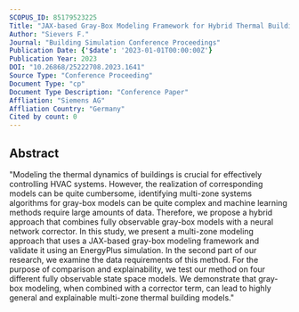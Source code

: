 ```yaml
---
SCOPUS_ID: 85179523225
Title: "JAX-based Gray-Box Modeling Framework for Hybrid Thermal Building Models"
Author: "Sievers F."
Journal: "Building Simulation Conference Proceedings"
Publication Date: {'$date': '2023-01-01T00:00:00Z'}
Publication Year: 2023
DOI: "10.26868/25222708.2023.1641"
Source Type: "Conference Proceeding"
Document Type: "cp"
Document Type Description: "Conference Paper"
Affliation: "Siemens AG"
Affliation Country: "Germany"
Cited by count: 0
---
```


## Abstract
"Modeling the thermal dynamics of buildings is crucial for effectively controlling HVAC systems. However, the realization of corresponding models can be quite cumbersome, identifying multi-zone systems algorithms for gray-box models can be quite complex and machine learning methods require large amounts of data. Therefore, we propose a hybrid approach that combines fully observable gray-box models with a neural network corrector. In this study, we present a multi-zone modeling approach that uses a JAX-based gray-box modeling framework and validate it using an EnergyPlus simulation. In the second part of our research, we examine the data requirements of this method. For the purpose of comparison and explainability, we test our method on four different fully observable state space models. We demonstrate that gray-box modeling, when combined with a corrector term, can lead to highly general and explainable multi-zone thermal building models."

